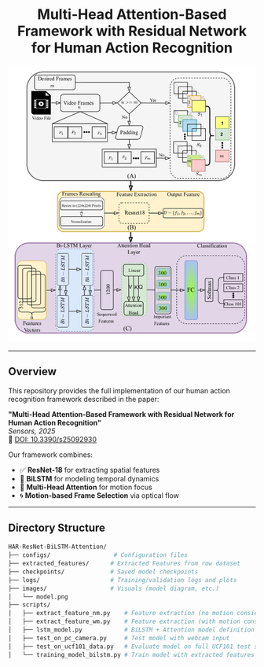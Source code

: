 # <div align="center"> <strong>Multi-Head Attention-Based Framework with Residual Network for Human Action Recognition</strong> </div>

![Model Architecture](./images/model.png)

---

##  Overview

This repository provides the full implementation of our human action recognition framework described in the paper:

**"Multi-Head Attention-Based Framework with Residual Network for Human Action Recognition"**  
 *Sensors, 2025*  
🔗 [DOI: 10.3390/s25092930](https://www.mdpi.com/1424-8220/25/9/2930)

Our framework combines:
- ✅ **ResNet-18** for extracting spatial features
- 🔁 **BiLSTM** for modeling temporal dynamics
- 🎯 **Multi-Head Attention** for motion focus
- 🌀 **Motion-based Frame Selection** via optical flow

---

## Directory Structure

```bash
HAR-ResNet-BiLSTM-Attention/
├── configs/                  # Configuration files
├── extracted_features/      # Extracted Features from row dataset
├── checkpoints/             # Saved model checkpoints
├── logs/                    # Training/validation logs and plots
├── images/                  # Visuals (model diagram, etc.)
│   └── model.png
├── scripts/
│   ├── extract_feature_nm.py    # Feature extraction (no motion consideration)
│   ├── extract_feature_wm.py    # Feature extraction (with motion consideration)
│   ├── lstm_model.py            # BiLSTM + Attention model definition
│   ├── test_on_pc_camera.py     # Test model with webcam input
│   ├── test_on_ucf101_data.py   # Evaluate model on full UCF101 test set
│   └── training_model_bilstm.py # Train model with extracted features
